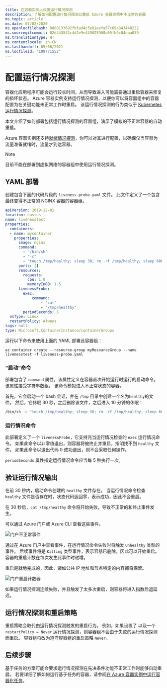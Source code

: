 ```yaml
---
title: 在容器实例上设置运行情况探测
description: 了解如何配置运行情况探测以重启 Azure 容器实例中不正常的容器
ms.topic: article
ms.date: 07/02/2020
ms.openlocfilehash: 0d88133692fbfad4c5e81eefa57c69a843448222
ms.sourcegitcommit: 02d443532c4d2e9e449025908a05fb9c84eba039
ms.translationtype: HT
ms.contentlocale: zh-CN
ms.lasthandoff: 05/06/2021
ms.locfileid: "108771552"
---
```

# <a name="configure-liveness-probes"></a>配置运行情况探测

容器化应用程序可能会运行较长时间，从而导致进入可能需要通过重启容器来修复的损坏状态。 Azure 容器实例支持运行情况探测，以便你可以将容器组中的容器配置为在关键功能未正常工作时重启。 该运行情况探测的行为类似于 [Kubernetes 运行情况探测](https://kubernetes.io/docs/tasks/configure-pod-container/configure-liveness-readiness-startup-probes/)。

本文介绍了如何部署包括运行情况探测的容器组，演示了模拟的不正常容器的自动重启。

Azure 容器实例还支持[就绪情况探测](container-instances-readiness-probe.md)，你可以对其进行配置，以确保仅当容器为流量准备就绪时，流量才到达容器。

> [!NOTE]
> 目前不能在部署到虚拟网络的容器组中使用运行情况探测。

## <a name="yaml-deployment"></a>YAML 部署

创建包含下面的代码片段的 `liveness-probe.yaml` 文件。 此文件定义了一个包含最终变得不正常的 NGINX 容器的容器组。

```yaml
apiVersion: 2019-12-01
location: eastus
name: livenesstest
properties:
  containers:
  - name: mycontainer
    properties:
      image: nginx
      command:
        - "/bin/sh"
        - "-c"
        - "touch /tmp/healthy; sleep 30; rm -rf /tmp/healthy; sleep 600"
      ports: []
      resources:
        requests:
          cpu: 1.0
          memoryInGB: 1.5
      livenessProbe:
        exec:
            command:
                - "cat"
                - "/tmp/healthy"
        periodSeconds: 5
  osType: Linux
  restartPolicy: Always
tags: null
type: Microsoft.ContainerInstance/containerGroups
```

运行以下命令来使用上面的 YAML 部署此容器组：

```azurecli-interactive
az container create --resource-group myResourceGroup --name livenesstest -f liveness-probe.yaml
```

### <a name="start-command"></a>“启动”命令

部署包含了 `command` 属性，该属性定义在容器首次开始运行时运行的启动命令。 该属性接受字符串数组。 该命令模拟进入不正常状态的容器。

首先，它会启动一个 bash 会话，并在 `/tmp` 目录中创建一个名为`healthy`的文件。 然后，它休眠 30 秒，之后删除该文件，之后进入 10 分钟的休眠：

```bash
/bin/sh -c "touch /tmp/healthy; sleep 30; rm -rf /tmp/healthy; sleep 600"
```

### <a name="liveness-command"></a>运行情况命令

此部署定义了一个 `livenessProbe`，它支持充当运行情况检查的 `exec` 运行情况命令。 如果此命令以非零值退出，则容器将被终止并重启，指明找不到 `healthy` 文件。 如果此命令以退出代码 0 成功退出，则不会采取任何操作。

`periodSeconds` 属性指定运行情况命令应当每 5 秒执行一次。

## <a name="verify-liveness-output"></a>验证运行情况输出

在前 30 秒内，启动命令创建的 `healthy` 文件存在。 当运行情况命令检查 `healthy` 文件是否存在时，状态代码返回零，表示成功，因此不会重启。

在 30 秒后，`cat /tmp/healthy` 命令将开始失败，导致不正常的和终止事件发生。

可以通过 Azure 门户或 Azure CLI 查看这些事件。

![门户不正常事件][portal-unhealthy]

通过在 Azure 门户中查看事件，在运行情况命令失败时将触发 `Unhealthy` 类型的事件。 后续事件将是 `Killing` 类型事件，表示容器已删除，因此可以开始重启。 容器的重启计数在每次发生此事件时递增。

重启是就地完成的，因此，诸如公共 IP 地址和节点特定的内容都将保留。

![门户重启计数器][portal-restart]

如果运行情况探测连续失败，并且触发了太多次重启，则容器将进入指数后退延迟。

## <a name="liveness-probes-and-restart-policies"></a>运行情况探测和重启策略

重启策略会取代由运行情况探测触发的重启行为。 例如，如果设置了  以及一个`restartPolicy = Never` 运行情况探测，则容器组不会由于失败的运行情况探测而重启。 容器组将改为遵守容器组的重启策略 `Never`。

## <a name="next-steps"></a>后续步骤

基于任务的方案可能会要求运行情况探测在先决条件功能不正常工作时能够自动重启。 若要详细了解如何运行基于任务的容器，请参阅[在 Azure 容器实例中运行容器化任务](container-instances-restart-policy.md)。

<!-- IMAGES -->
[portal-unhealthy]: ./media/container-instances-liveness-probe/unhealthy-killing.png
[portal-restart]: ./media/container-instances-liveness-probe/portal-restart.png
